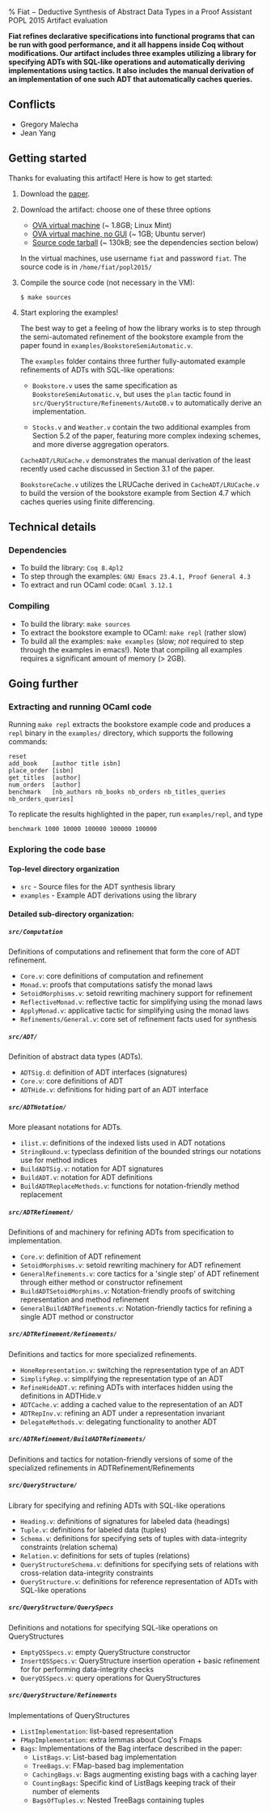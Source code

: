 % Fiat − Deductive Synthesis of Abstract Data Types in a Proof Assistant<br />
  POPL 2015 Artifact evaluation

**Fiat refines declarative specifications into functional programs
  that can be run with good performance, and it all happens inside Coq
  without modifications. Our artifact includes three examples
  utilizing a library for specifying ADTs with SQL-like operations and
  automatically deriving implementations using tactics. It also
  includes the manual derivation of an implementation of one such ADT
  that automatically caches queries.**

## Conflicts

* Gregory Malecha
* Jean Yang

## Getting started

Thanks for evaluating this artifact! Here is how to get started:

1. Download the [paper](fiat.pdf).

2. Download the artifact: choose one of these three options

    * [OVA virtual machine](fiat-gui.ova) (~ 1.8GB; Linux Mint)
    * [OVA virtual machine, no GUI](fiat-nogui.ova) (~ 1GB; Ubuntu server)
    * [Source code tarball](fiat.tar.gz) (~ 130kB; see the dependencies section below)

    In the virtual machines, use username `fiat` and password
    `fiat`. The source code is in `/home/fiat/popl2015/`

3. Compile the source code (not necessary in the VM):

    `$ make sources`

4. Start exploring the examples!

    The best way to get a feeling of how the library works is to step
    through the semi-automated refinement of the bookstore example
    from the paper found in `examples/BookstoreSemiAutomatic.v`.

    The `examples` folder contains three further fully-automated
    example refinements of ADTs with SQL-like operations:

    + `Bookstore.v` uses the same specification as
      `BookstoreSemiAutomatic.v`, but uses the `plan` tactic found in
      `src/QueryStructure/Refinements/AutoDB.v` to automatically
      derive an implementation.

    + `Stocks.v` and `Weather.v` contain the two additional examples
      from Section 5.2 of the paper, featuring more complex indexing
      schemes, and more diverse aggregation operators.

    `CacheADT/LRUCache.v` demonstrates the manual derivation of the
    least recently used cache discussed in Section 3.1 of the paper.

    `BookstoreCache.v` utilizes the LRUCache derived in
    `CacheADT/LRUCache.v` to build the version of the bookstore
    example from Section 4.7 which caches queries using finite
    differencing.

## Technical details

### Dependencies

* To build the library:          `Coq 8.4pl2`
* To step through the examples:  `GNU Emacs 23.4.1, Proof General 4.3`
* To extract and run OCaml code: `OCaml 3.12.1`

### Compiling

* To build the library: `make sources`
* To extract the bookstore example to OCaml: `make repl` (rather slow)
* To build all the examples: `make examples` (slow; *not* required to
  step through the examples in emacs!). Note that compiling all examples
  requires a significant amount of memory (> 2GB).

## Going further

### Extracting and running OCaml code

Running `make repl` extracts the bookstore example code and produces a
`repl` binary in the `examples/` directory, which supports the following
commands:

    reset
    add_book    [author title isbn]
    place_order [isbn]
    get_titles  [author]
    num_orders  [author]
    benchmark   [nb_authors nb_books nb_orders nb_titles_queries nb_orders_queries]

To replicate the results highlighted in the paper, run `examples/repl`,
and type

    benchmark 1000 10000 100000 100000 100000

### Exploring the code base

#### Top-level directory organization

* `src` - Source files for the ADT synthesis library
* `examples` - Example ADT derivations using the library

#### Detailed sub-directory organization:

##### `src/Computation`

Definitions of computations and refinement that form the core of ADT refinement.

* `Core.v`: core definitions of computation and refinement
* `Monad.v`: proofs that computations satisfy the monad laws
* `SetoidMorphisms.v`: setoid rewriting machinery support for refinement
* `ReflectiveMonad.v`: reflective tactic for simplifying using the monad laws
* `ApplyMonad.v`: applicative tactic for simplifying using the monad laws
* `Refinements/General.v`: core set of refinement facts used for synthesis


##### `src/ADT/`

Definition of abstract data types (ADTs).

* `ADTSig.d`: definition of ADT interfaces (signatures)
* `Core.v`: core definitions of ADT
* `ADTHide.v`: definitions for hiding part of an ADT interface


##### `src/ADTNotation/`

More pleasant notations for ADTs.

* `ilist.v`: definitions of the indexed lists used in ADT notations
* `StringBound.v`: typeclass definition of the bounded strings our
                   notations use for method indices
* `BuildADTSig.v`: notation for ADT signatures
* `BuildADT.v`: notation for ADT definitions
* `BuildADTReplaceMethods.v`: functions for notation-friendly method
                              replacement

##### `src/ADTRefinement/`

Definitions of and machinery for refining ADTs from specification to implementation.

* `Core.v`: definition of ADT refinement
* `SetoidMorphisms.v`: setoid rewriting machinery for ADT refinement
* `GeneralRefinements.v`: core tactics for a 'single step' of ADT
                          refinement through either method or constructor refinement
* `BuildADTSetoidMorphims.v`: Notation-friendly proofs of switching
                              representation and method refinement
* `GeneralBuildADTRefinements.v`: Notation-friendly tactics for refining
                                  a single ADT method or constructor


##### `src/ADTRefinement/Refinements/`

Definitions and tactics for more specialized refinements.

* `HoneRepresentation.v`: switching the representation type of an ADT
* `SimplifyRep.v`: simplifying the representation type of an ADT
* `RefineHideADT.v`: refining ADTs with interfaces hidden using the
                     definitions in ADTHide.v
* `ADTCache.v`: adding a cached value to the representation of an ADT
* `ADTRepInv.v`: refining an ADT under a representation invariant
* `DelegateMethods.v`: delegating functionality to another ADT


##### `src/ADTRefinement/BuildADTRefinements/`

Definitions and tactics for notation-friendly versions of some of the specialized refinements in ADTRefinement/Refinements

##### `src/QueryStructure/`

Library for specifying and refining ADTs with SQL-like operations

* `Heading.v`: definitions of signatures for labeled data (headings)
* `Tuple.v`: definitions for labeled data (tuples)
* `Schema.v`: definitions for specifying sets of tuples with data-integrity
              constraints (relation schema)
* `Relation.v`: definitions for sets of tuples (relations)
* `QueryStructureSchema.v`: definitions for specifying sets of relations with
                            cross-relation data-integrity constraints
* `QueryStructure.v`: definitions for reference representation of ADTs
                      with SQL-like operations

##### `src/QueryStructure/QuerySpecs`

Definitions and notations for specifying SQL-like operations on QueryStructures

* `EmptyQSSpecs.v`: empty QueryStructure constructor
* `InsertQSSpecs.v`: QueryStructure insertion operation + basic refinement for
                     for performing data-integrity checks
* `QueryQSSpecs.v`: query operations for QueryStructures


##### `src/QueryStructure/Refinements`

Implementations of QueryStructures

* `ListImplementation`: list-based representation
* `FMapImplementation`: extra lemmas about Coq's Fmaps
* `Bags`: Implementations of the Bag interface described in the paper:
  + `ListBags.v`: List-based bag implementation
  + `TreeBags.v`: FMap-based bag implementation
  + `CachingBags.v`: Bags augmenting existing bags with a caching layer
  + `CountingBags`: Specific kind of ListBags keeping track of their
                    number of elements
  + `BagsOfTuples.v`: Nested TreeBags containing tuples
